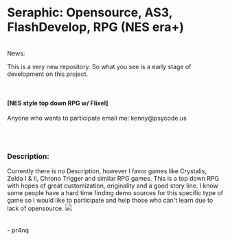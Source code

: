 Seraphic: Opensource, AS3, FlashDevelop, RPG (NES era+)
========

<br>News:</b>
<p>
This is a very new repository. So what you see is a early stage of development on this project. 
</p>
<br/>
<h4><b>[</b>NES style top down RPG w/ Flixel<b>]</b></h4> 
<p>Anyone who wants to participate email me: kenny@psycode.us</p>
<br><br>
<h3><bold>Description: </h3><p>Currently there is no Description, however I favor games like Crystalis, Zelda I & II, Chrono Trigger and similar RPG games. This is a top down RPG with hopes of great customization, originality and a good story line. I know some people have a hard time finding demo sources for this specific type of game so I would like to participate and help those who can't learn due to lack of opensource. </bold></h2>


<img src="http://www.legitcode.com/seraphic.png" />
<br/><br/><br/>- pr4nq<br/>
<br/><br/>
